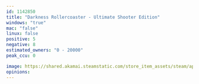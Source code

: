 ```yaml
---
id: 1142850
title: "Darkness Rollercoaster - Ultimate Shooter Edition"
windows: "true"
mac: "false"
linux: false
positive: 5
negative: 8
estimated_owners: "0 - 20000"
peak_ccu: 0

image: https://shared.akamai.steamstatic.com/store_item_assets/steam/apps/1142850/header.jpg?t=1598536578
opinions:
---
```

